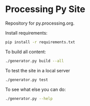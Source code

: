 # Processing Py Site

Repository for py.processing.org.

Install requirements:
```sh
pip install -r requirements.txt
```
To build all content:
```sh
./generator.py build --all
```
To test the site in a local server
```sh
./generator.py test
```
To see what else you can do:
```sh
./generator.py --help
```

